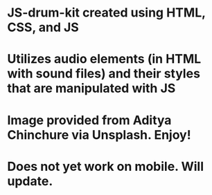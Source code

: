 # JS-drum-kit created using HTML, CSS, and JS
# Utilizes audio elements (in HTML with sound files) and their styles that are manipulated with JS
# Image provided from Aditya Chinchure via Unsplash. Enjoy!
# Does not yet work on mobile. Will update.
